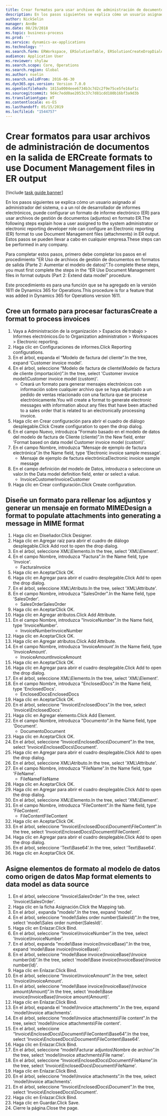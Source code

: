 ```yaml
---
title: Crear formatos para usar archivos de administración de documentos en la salida de ER
description: En los pasos siguientes se explica cómo un usuario asignado al administrador del sistema o a un rol de desarrollador de informes electrónicos, puede configurar un formato de informe electrónico (ER) para usar archivos de gestión de documentos (adjuntos) en formato ER.
author: NickSelin
manager: AnnBe
ms.date: 08/29/2018
ms.topic: business-process
ms.prod: ''
ms.service: dynamics-ax-applications
ms.technology: ''
ms.search.form: ERWorkspace, ERSolutionTable, ERSolutionCreateDropDialog, EROperationDesigner, ERComponentTypeDropDialog
audience: Application User
ms.reviewer: shylaw
ms.search.scope: Core, Operations
ms.search.region: Global
ms.author: nselin
ms.search.validFrom: 2016-06-30
ms.dyn365.ops.version: Version 7.0.0
ms.openlocfilehash: 1815a0004eee6734b3c7d2c2f9e75ce5fe16af1c
ms.sourcegitcommit: 9d4c7edd0ae2053c37c7d81cdd180b16bf3a9d3b
ms.translationtype: HT
ms.contentlocale: es-ES
ms.lasthandoff: 05/15/2019
ms.locfileid: "1544757"
---
```

# <a name="create-formats-to-use-document-management-files-in-er-output"></a><span data-ttu-id="70d6b-103">Crear formatos para usar archivos de administración de documentos en la salida de ER</span><span class="sxs-lookup"><span data-stu-id="70d6b-103">Create formats to use Document Management files in ER output</span></span>

[!include [task guide banner](../../includes/task-guide-banner.md)]

<span data-ttu-id="70d6b-104">En los pasos siguientes se explica cómo un usuario asignado al administrador del sistema, o a un rol de desarrollador de informes electrónicos, puede configurar un formato de informe electrónico (ER) para usar archivos de gestión de documentos (adjuntos) en formato ER.</span><span class="sxs-lookup"><span data-stu-id="70d6b-104">The following steps explain how a user assigned to the system administrator or electronic reporting developer role can configure an Electronic reporting (ER) format to use Document Management files (attachments) in ER output.</span></span> <span data-ttu-id="70d6b-105">Estos pasos se pueden llevar a cabo en cualquier empresa.</span><span class="sxs-lookup"><span data-stu-id="70d6b-105">These steps can be performed in any company.</span></span>

<span data-ttu-id="70d6b-106">Para completar estos pasos, primero debe completar los pasos en el procedimiento "ER Uso de archivos de gestión de documentos en formatos de salida (Parte 2: Aumentar el modelo de datos)”.</span><span class="sxs-lookup"><span data-stu-id="70d6b-106">To complete these steps, you must first complete the steps in the “ER Use Document Management files in format outputs (Part 2: Extend data model” procedure.</span></span>

<span data-ttu-id="70d6b-107">Este procedimiento es para una función que se ha agregado en la versión 1611 de Dynamics 365 for Operations.</span><span class="sxs-lookup"><span data-stu-id="70d6b-107">This procedure is for a feature that was added in Dynamics 365 for Operations version 1611.</span></span>


## <a name="create-a-format-to-process-invoices"></a><span data-ttu-id="70d6b-108">Cree un formato para procesar facturas</span><span class="sxs-lookup"><span data-stu-id="70d6b-108">Create a format to process invoices</span></span>
1. <span data-ttu-id="70d6b-109">Vaya a Administración de la organización > Espacios de trabajo > Informes electrónicos.</span><span class="sxs-lookup"><span data-stu-id="70d6b-109">Go to Organization administration > Workspaces > Electronic reporting.</span></span>
2. <span data-ttu-id="70d6b-110">Haga clic en Configuraciones de informes.</span><span class="sxs-lookup"><span data-stu-id="70d6b-110">Click Reporting configurations.</span></span>
3. <span data-ttu-id="70d6b-111">En el árbol, expanda el “Modelo de factura del cliente”.</span><span class="sxs-lookup"><span data-stu-id="70d6b-111">In the tree, expand 'Customer invoice model'.</span></span>
4. <span data-ttu-id="70d6b-112">En el árbol, seleccione “Modelo de factura de cliente\Modelo de factura de cliente (importación)”.</span><span class="sxs-lookup"><span data-stu-id="70d6b-112">In the tree, select 'Customer invoice model\Customer invoice model (custom)'.</span></span>
    * <span data-ttu-id="70d6b-113">Creará un formato para generar mensajes electrónicos con información sobre cualquier archivo que se haya adjuntado a un pedido de ventas relacionado con una factura que se procese electrónicamente.</span><span class="sxs-lookup"><span data-stu-id="70d6b-113">You will create a format to generate electronic messages with information about any files that have been attached to a sales order that is related to an electronically processing invoice.</span></span>  
5. <span data-ttu-id="70d6b-114">Haga clic en Crear configuración para abrir el cuadro de diálogo desplegable.</span><span class="sxs-lookup"><span data-stu-id="70d6b-114">Click Create configuration to open the drop dialog.</span></span>
6. <span data-ttu-id="70d6b-115">En el campo Nuevo, introduzca "Formato basado en el modelo de datos del modelo de factura de Cliente (cliente)”.</span><span class="sxs-lookup"><span data-stu-id="70d6b-115">In the New field, enter 'Format based on data model Customer invoice model (custom)'.</span></span>
7. <span data-ttu-id="70d6b-116">En el campo Nombre, introduzca “Mensaje de ejemplo de factura electrónica”.</span><span class="sxs-lookup"><span data-stu-id="70d6b-116">In the Name field, type 'Electronic invoice sample message'.</span></span>
    * <span data-ttu-id="70d6b-117">Mensaje de ejemplo de factura electrónica</span><span class="sxs-lookup"><span data-stu-id="70d6b-117">Electronic invoice sample message</span></span>  
8. <span data-ttu-id="70d6b-118">En el campo definición del modelo de Datos, introduzca o seleccione un valor.</span><span class="sxs-lookup"><span data-stu-id="70d6b-118">In the Data model definition field, enter or select a value.</span></span>
    * <span data-ttu-id="70d6b-119">InvoiceCustomer</span><span class="sxs-lookup"><span data-stu-id="70d6b-119">InvoiceCustomer</span></span>  
9. <span data-ttu-id="70d6b-120">Haga clic en Crear configuración.</span><span class="sxs-lookup"><span data-stu-id="70d6b-120">Click Create configuration.</span></span>

## <a name="design-a-format-to-populate-attachments-into-generating-a-message-in-mime-format"></a><span data-ttu-id="70d6b-121">Diseñe un formato para rellenar los adjuntos y generar un mensaje en formato MIME</span><span class="sxs-lookup"><span data-stu-id="70d6b-121">Design a format to populate attachments into generating a message in MIME format</span></span>
1. <span data-ttu-id="70d6b-122">Haga clic en Diseñador.</span><span class="sxs-lookup"><span data-stu-id="70d6b-122">Click Designer.</span></span>
2. <span data-ttu-id="70d6b-123">Haga clic en Agregar raíz para abrir el cuadro de diálogo desplegable.</span><span class="sxs-lookup"><span data-stu-id="70d6b-123">Click Add root to open the drop dialog.</span></span>
3. <span data-ttu-id="70d6b-124">En el árbol, seleccione XML\Elemento.</span><span class="sxs-lookup"><span data-stu-id="70d6b-124">In the tree, select 'XML\Element'.</span></span>
4. <span data-ttu-id="70d6b-125">En el campo Nombre, introduzca "Factura".</span><span class="sxs-lookup"><span data-stu-id="70d6b-125">In the Name field, type 'Invoice'.</span></span>
    * <span data-ttu-id="70d6b-126">Factura</span><span class="sxs-lookup"><span data-stu-id="70d6b-126">Invoice</span></span>  
5. <span data-ttu-id="70d6b-127">Haga clic en Aceptar</span><span class="sxs-lookup"><span data-stu-id="70d6b-127">Click OK.</span></span>
6. <span data-ttu-id="70d6b-128">Haga clic en Agregar para abrir el cuadro desplegable.</span><span class="sxs-lookup"><span data-stu-id="70d6b-128">Click Add to open the drop dialog.</span></span>
7. <span data-ttu-id="70d6b-129">En el árbol, seleccione XML\Atributo.</span><span class="sxs-lookup"><span data-stu-id="70d6b-129">In the tree, select 'XML\Attribute'.</span></span>
8. <span data-ttu-id="70d6b-130">En el campo Nombre, introduzca "SalesOrder".</span><span class="sxs-lookup"><span data-stu-id="70d6b-130">In the Name field, type 'SalesOrder'.</span></span>
    * <span data-ttu-id="70d6b-131">SalesOrder</span><span class="sxs-lookup"><span data-stu-id="70d6b-131">SalesOrder</span></span>  
9. <span data-ttu-id="70d6b-132">Haga clic en Aceptar</span><span class="sxs-lookup"><span data-stu-id="70d6b-132">Click OK.</span></span>
10. <span data-ttu-id="70d6b-133">Haga clic en Agregar atributos.</span><span class="sxs-lookup"><span data-stu-id="70d6b-133">Click Add Attribute.</span></span>
11. <span data-ttu-id="70d6b-134">En el campo Nombre, introduzca "InvoiceNumber".</span><span class="sxs-lookup"><span data-stu-id="70d6b-134">In the Name field, type 'InvoiceNumber'.</span></span>
    * <span data-ttu-id="70d6b-135">InvoiceNumber</span><span class="sxs-lookup"><span data-stu-id="70d6b-135">InvoiceNumber</span></span>  
12. <span data-ttu-id="70d6b-136">Haga clic en Aceptar</span><span class="sxs-lookup"><span data-stu-id="70d6b-136">Click OK.</span></span>
13. <span data-ttu-id="70d6b-137">Haga clic en Agregar atributos.</span><span class="sxs-lookup"><span data-stu-id="70d6b-137">Click Add Attribute.</span></span>
14. <span data-ttu-id="70d6b-138">En el campo Nombre, introduzca 'InvoiceAmount'.</span><span class="sxs-lookup"><span data-stu-id="70d6b-138">In the Name field, type 'InvoiceAmount'.</span></span>
    * <span data-ttu-id="70d6b-139">InvoiceAmount</span><span class="sxs-lookup"><span data-stu-id="70d6b-139">InvoiceAmount</span></span>  
15. <span data-ttu-id="70d6b-140">Haga clic en Aceptar</span><span class="sxs-lookup"><span data-stu-id="70d6b-140">Click OK.</span></span>
16. <span data-ttu-id="70d6b-141">Haga clic en Agregar para abrir el cuadro desplegable.</span><span class="sxs-lookup"><span data-stu-id="70d6b-141">Click Add to open the drop dialog.</span></span>
17. <span data-ttu-id="70d6b-142">En el árbol, seleccione XML\Elemento.</span><span class="sxs-lookup"><span data-stu-id="70d6b-142">In the tree, select 'XML\Element'.</span></span>
18. <span data-ttu-id="70d6b-143">En el campo Nombre, introduzca "EnclosedDocs".</span><span class="sxs-lookup"><span data-stu-id="70d6b-143">In the Name field, type 'EnclosedDocs'.</span></span>
    * <span data-ttu-id="70d6b-144">EnclosedDocs</span><span class="sxs-lookup"><span data-stu-id="70d6b-144">EnclosedDocs</span></span>  
19. <span data-ttu-id="70d6b-145">Haga clic en Aceptar</span><span class="sxs-lookup"><span data-stu-id="70d6b-145">Click OK.</span></span>
20. <span data-ttu-id="70d6b-146">En el árbol, seleccione “Invoice\EnclosedDocs”.</span><span class="sxs-lookup"><span data-stu-id="70d6b-146">In the tree, select 'Invoice\EnclosedDocs'.</span></span>
21. <span data-ttu-id="70d6b-147">Haga clic en Agregar elemento.</span><span class="sxs-lookup"><span data-stu-id="70d6b-147">Click Add Element.</span></span>
22. <span data-ttu-id="70d6b-148">En el campo Nombre, introduzca "Documento".</span><span class="sxs-lookup"><span data-stu-id="70d6b-148">In the Name field, type 'Document'.</span></span>
    * <span data-ttu-id="70d6b-149">Documento</span><span class="sxs-lookup"><span data-stu-id="70d6b-149">Document</span></span>  
23. <span data-ttu-id="70d6b-150">Haga clic en Aceptar</span><span class="sxs-lookup"><span data-stu-id="70d6b-150">Click OK.</span></span>
24. <span data-ttu-id="70d6b-151">En el árbol, seleccione “Invoice\EnclosedDocs\Document”.</span><span class="sxs-lookup"><span data-stu-id="70d6b-151">In the tree, select 'Invoice\EnclosedDocs\Document'.</span></span>
25. <span data-ttu-id="70d6b-152">Haga clic en Agregar para abrir el cuadro desplegable.</span><span class="sxs-lookup"><span data-stu-id="70d6b-152">Click Add to open the drop dialog.</span></span>
26. <span data-ttu-id="70d6b-153">En el árbol, seleccione XML\Atributo.</span><span class="sxs-lookup"><span data-stu-id="70d6b-153">In the tree, select 'XML\Attribute'.</span></span>
27. <span data-ttu-id="70d6b-154">En el campo Nombre, introduzca "FileName".</span><span class="sxs-lookup"><span data-stu-id="70d6b-154">In the Name field, type 'FileName'.</span></span>
    * <span data-ttu-id="70d6b-155">FileName</span><span class="sxs-lookup"><span data-stu-id="70d6b-155">FileName</span></span>  
28. <span data-ttu-id="70d6b-156">Haga clic en Aceptar</span><span class="sxs-lookup"><span data-stu-id="70d6b-156">Click OK.</span></span>
29. <span data-ttu-id="70d6b-157">Haga clic en Agregar para abrir el cuadro desplegable.</span><span class="sxs-lookup"><span data-stu-id="70d6b-157">Click Add to open the drop dialog.</span></span>
30. <span data-ttu-id="70d6b-158">En el árbol, seleccione XML\Elemento.</span><span class="sxs-lookup"><span data-stu-id="70d6b-158">In the tree, select 'XML\Element'.</span></span>
31. <span data-ttu-id="70d6b-159">En el campo Nombre, introduzca "FileContent".</span><span class="sxs-lookup"><span data-stu-id="70d6b-159">In the Name field, type 'FileContent'.</span></span>
    * <span data-ttu-id="70d6b-160">FileContent</span><span class="sxs-lookup"><span data-stu-id="70d6b-160">FileContent</span></span>  
32. <span data-ttu-id="70d6b-161">Haga clic en Aceptar</span><span class="sxs-lookup"><span data-stu-id="70d6b-161">Click OK.</span></span>
33. <span data-ttu-id="70d6b-162">En el árbol, seleccione “Invoice\EnclosedDocs\Document\FileContent”.</span><span class="sxs-lookup"><span data-stu-id="70d6b-162">In the tree, select 'Invoice\EnclosedDocs\Document\FileContent'.</span></span>
34. <span data-ttu-id="70d6b-163">Haga clic en Agregar para abrir el cuadro desplegable.</span><span class="sxs-lookup"><span data-stu-id="70d6b-163">Click Add to open the drop dialog.</span></span>
35. <span data-ttu-id="70d6b-164">En el árbol, seleccione 'Text\Base64'.</span><span class="sxs-lookup"><span data-stu-id="70d6b-164">In the tree, select 'Text\Base64'.</span></span>
36. <span data-ttu-id="70d6b-165">Haga clic en Aceptar</span><span class="sxs-lookup"><span data-stu-id="70d6b-165">Click OK.</span></span>

## <a name="map-format-elements-to-data-model-as-data-source"></a><span data-ttu-id="70d6b-166">Asigne elementos de formato al modelo de datos como origen de datos </span><span class="sxs-lookup"><span data-stu-id="70d6b-166">Map format elements to data model as data source</span></span>
1. <span data-ttu-id="70d6b-167">En el árbol, seleccione “Invoice\SalesOrder”.</span><span class="sxs-lookup"><span data-stu-id="70d6b-167">In the tree, select 'Invoice\SalesOrder'.</span></span>
2. <span data-ttu-id="70d6b-168">Haga clic en la ficha Asignación.</span><span class="sxs-lookup"><span data-stu-id="70d6b-168">Click the Mapping tab.</span></span>
3. <span data-ttu-id="70d6b-169">En el árbol , expanda "modelo".</span><span class="sxs-lookup"><span data-stu-id="70d6b-169">In the tree, expand 'model'.</span></span>
4. <span data-ttu-id="70d6b-170">En el árbol, seleccione “model\Sales order number(SalesId)".</span><span class="sxs-lookup"><span data-stu-id="70d6b-170">In the tree, select 'model\Sales order number(SalesId)'.</span></span>
5. <span data-ttu-id="70d6b-171">Haga clic en Enlazar.</span><span class="sxs-lookup"><span data-stu-id="70d6b-171">Click Bind.</span></span>
6. <span data-ttu-id="70d6b-172">En el árbol, seleccione “Invoice\InvoiceNumber”.</span><span class="sxs-lookup"><span data-stu-id="70d6b-172">In the tree, select 'Invoice\InvoiceNumber'.</span></span>
7. <span data-ttu-id="70d6b-173">En el árbol, expanda "model\Base invoice(InvoiceBase)".</span><span class="sxs-lookup"><span data-stu-id="70d6b-173">In the tree, expand 'model\Base invoice(InvoiceBase)'.</span></span>
8. <span data-ttu-id="70d6b-174">En el árbol, seleccione “model\Base invoice(InvoiceBase)\Invoice number(Id)”.</span><span class="sxs-lookup"><span data-stu-id="70d6b-174">In the tree, select 'model\Base invoice(InvoiceBase)\Invoice number(Id)'.</span></span>
9. <span data-ttu-id="70d6b-175">Haga clic en Enlazar.</span><span class="sxs-lookup"><span data-stu-id="70d6b-175">Click Bind.</span></span>
10. <span data-ttu-id="70d6b-176">En el árbol, seleccione “Invoice\InvoiceAmount".</span><span class="sxs-lookup"><span data-stu-id="70d6b-176">In the tree, select 'Invoice\InvoiceAmount'.</span></span>
11. <span data-ttu-id="70d6b-177">En el árbol, seleccione “model\Base invoice(InvoiceBase)\Invoice amount(Amount)”.</span><span class="sxs-lookup"><span data-stu-id="70d6b-177">In the tree, select 'model\Base invoice(InvoiceBase)\Invoice amount(Amount)'.</span></span>
12. <span data-ttu-id="70d6b-178">Haga clic en Enlazar.</span><span class="sxs-lookup"><span data-stu-id="70d6b-178">Click Bind.</span></span>
13. <span data-ttu-id="70d6b-179">En el árbol, expanda el “model\Invoice attachments".</span><span class="sxs-lookup"><span data-stu-id="70d6b-179">In the tree, expand 'model\Invoice attachments'.</span></span>
14. <span data-ttu-id="70d6b-180">En el árbol, seleccione “model\Invoice attachments\File content".</span><span class="sxs-lookup"><span data-stu-id="70d6b-180">In the tree, select 'model\Invoice attachments\File content'.</span></span>
15. <span data-ttu-id="70d6b-181">En el árbol, seleccione “Invoice\EnclosedDocs\Document\FileContent\Base64”.</span><span class="sxs-lookup"><span data-stu-id="70d6b-181">In the tree, select 'Invoice\EnclosedDocs\Document\FileContent\Base64'.</span></span>
16. <span data-ttu-id="70d6b-182">Haga clic en Enlazar.</span><span class="sxs-lookup"><span data-stu-id="70d6b-182">Click Bind.</span></span>
17. <span data-ttu-id="70d6b-183">En el árbol, seleccione “model\Facturar adjuntos\Nombre de archivo”.</span><span class="sxs-lookup"><span data-stu-id="70d6b-183">In the tree, select 'model\Invoice attachments\File name'.</span></span>
18. <span data-ttu-id="70d6b-184">En el árbol, seleccione “Invoice\EnclosedDocs\Document\FileName”.</span><span class="sxs-lookup"><span data-stu-id="70d6b-184">In the tree, select 'Invoice\EnclosedDocs\Document\FileName'.</span></span>
19. <span data-ttu-id="70d6b-185">Haga clic en Enlazar.</span><span class="sxs-lookup"><span data-stu-id="70d6b-185">Click Bind.</span></span>
20. <span data-ttu-id="70d6b-186">En el árbol, seleccione “model\Invoice attachments”.</span><span class="sxs-lookup"><span data-stu-id="70d6b-186">In the tree, select 'model\Invoice attachments'.</span></span>
21. <span data-ttu-id="70d6b-187">En el árbol, seleccione “Invoice\EnclosedDocs\Document”.</span><span class="sxs-lookup"><span data-stu-id="70d6b-187">In the tree, select 'Invoice\EnclosedDocs\Document'.</span></span>
22. <span data-ttu-id="70d6b-188">Haga clic en Enlazar.</span><span class="sxs-lookup"><span data-stu-id="70d6b-188">Click Bind.</span></span>
23. <span data-ttu-id="70d6b-189">Haga clic en Guardar.</span><span class="sxs-lookup"><span data-stu-id="70d6b-189">Click Save.</span></span>
24. <span data-ttu-id="70d6b-190">Cierre la página.</span><span class="sxs-lookup"><span data-stu-id="70d6b-190">Close the page.</span></span>

